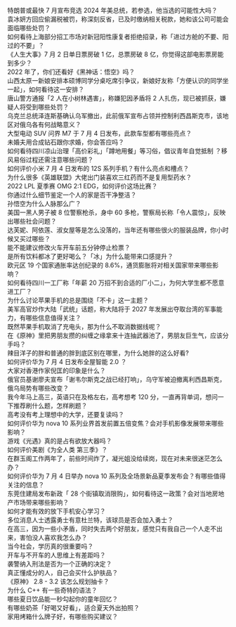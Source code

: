 特朗普或最快 7 月宣布竞选 2024 年美总统，若参选，他当选的可能性大吗？  
袁冰妍方回应偷漏税被罚，称深刻反省，已及时缴纳相关税款，她和该公司可能会面临哪些处罚？  
如何看待上海部分招工市场对新冠阳性康复者拒绝招录，称「进过方舱的不要、阳过的不要」？  
《人生大事》7 月 2 日单日票房破 1 亿，总票房破 8 亿，你觉得这部电影票房能到多少？  
2022 年了，你们还看好《黑神话：悟空》吗？  
山西太原一新娘安排本硕博同学分桌吃席引争议，新娘好友称「方便认识的同学坐一起」，如何看待这一安排？  
唐山警方通报「2 人在小树林遇害」，称嫌犯因矛盾将 2 人扎伤，现已被抓获，嫌疑人将受到哪些处罚？  
乌克兰总统泽连斯基确认乌军撤出，此前俄军宣布占领并控制利西昌斯克市，该地区对俄乌各有何战略意义？  
大型电动 SUV 问界 M7 于 7 月 4 日发布，此款车型都有哪些亮点？  
未婚夫用合成钻石跟你求婚，你会答应吗？  
如何看待四川凉山治理「高价彩礼」「蹲地用餐」等习俗，倡议青年自觉抵制 ？移风易俗过程还需注意哪些问题？  
如何评价小米 7 月 4 日发布的 12S 系列手机？有什么亮点和槽点？  
为什么很多《英雄联盟》大佬出门装喜欢三红药而不是复用型药水？  
2022 LPL 夏季赛 OMG 2:1 EDG，如何评价这场比赛？  
你通过什么细节鉴定一个人的家是否干净整洁？  
孙悟空为什么人脉那么广？  
美国一黑人男子被 8 位警察枪杀，身中 60 多枪，警察局长称「令人震惊」，反映出哪些社会问题？  
达芙妮、阿依莲、淑女屋等是怎么没落的，当年还有哪些很火的服装品牌，你小时候又买过哪些？  
能不能建议修改火车开车前五分钟停止检票？  
是所有饮料都冰了更好喝么？「冰」为什么能带来口感提升？  
欧元区 19 个国家通胀率达创纪录的 8.6%，通货膨胀将对相关国家带来哪些影响？  
如何看待四川一工厂称「年薪 20 万招不到合适的厂小二」，为何大学生都不愿意进工厂？  
为什么讨论苹果手机的总是围绕「不卡」这一主题？  
美军高官炒作大陆「武统」话题，称大陆将于 2027 年发展出夺取台湾的军事能力，有哪些信息值得关注？  
既然苹果手机取消了充电头，那为什么不取消数据线呢？  
在《原神》里把男朋友攒的纠缠之缘拿来十连抽武器池了，男朋友巨生气，应该分手吗？  
辣目洋子的胖和普通的胖到底区别在哪里，为什么她胖的这么好看?  
如何评价华为 7 月 4 日发布全屋智能 2.0 ？  
大家对香港作家倪匡的印象是什么？  
俄官员基谢廖夫宣布「谢韦尔斯克之战已经打响」，乌守军被迫撤离利西昌斯克，俄乌局势有哪些改变？  
我今年马上高三，英语只在及格左右，高考想考 120 分，一直再背单词，想问一下推荐刷什么题，怎样刷题？  
高考没有考上理想中的大学，还要复读吗？  
如何评价华为 nova 10 系列业界首发前置五倍变焦？会对手机影像发展带来哪些影响？  
游戏《光遇》真的是占有欲放大器吗？  
如何评价美剧《为全人类 第三季》？  
在群玉阁工作两年了，前些时间炸了，凝光姐没给续岗，现在对未来很迷茫怎么办？  
如何评价华为 7 月 4 日举办 nova 10 系列及全场景新品夏季发布会？有哪些值得关注的信息？  
东莞住建局发布新政「 28 个街镇取消限购」，如何看待这一政策？会对当地房地产市场带来哪些影响？  
如何才能有效的放下手机安心学习？  
多位消息人士透露勇士有意杜兰特，该球员是否会加入勇士？  
在高三，因为一些小矛盾，同时失去两个好朋友，感觉只有我自己一个人走不出来，害怕没人喜欢我怎么办？  
当今社会，学历真的很重要吗？  
开车与不开车的人思维上有差距吗？  
袭警纳入刑法是否为一个正确的决定？  
真正懂成分的人，自己会买什么护肤品？  
《原神》 2.8 - 3.2 该怎么规划抽卡？  
为什么 C++ 有一些奇特的语法？  
哪些夏日饮品能一秒勾起你的童年回忆？  
有哪些奶茶「好喝又好看」，适合夏天外出拍照？  
家用烤箱什么牌子好，有哪些购买建议？  

